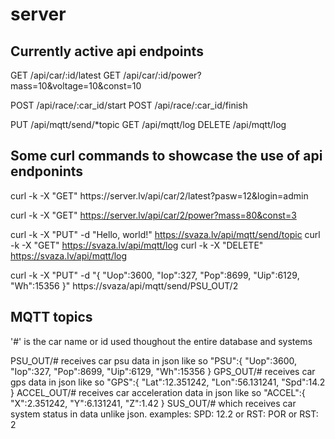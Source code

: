 # server

## Currently active api endpoints
GET /api/car/:id/latest
GET /api/car/:id/power?mass=10&voltage=10&const=10

POST /api/race/:car_id/start
POST /api/race/:car_id/finish

PUT /api/mqtt/send/*topic
GET /api/mqtt/log
DELETE /api/mqtt/log

## Some curl commands to showcase the use of api endponints
<!-->curl -k -X "GET" https://server.lv/api/car/2/latest?pasw=12&login=admin<!-->
curl -k -X "GET" https://server.lv/api/car/2/power?mass=80&const=3

curl -k -X "PUT" -d "Hello, world!" https://svaza.lv/api/mqtt/send/topic
curl -k -X "GET" https://svaza.lv/api/mqtt/log
curl -k -X "DELETE" https://svaza.lv/api/mqtt/log

curl -k -X "PUT" -d "{ \"Uop\":3600, \"Iop\":327, \"Pop\":8699, \"Uip\":6129, \"Wh\":15356 }" https://svaza/api/mqtt/send/PSU_OUT/2

## MQTT topics
'#' is the car name or id used thoughout the entire database and systems

PSU_OUT/# receives car psu data in json like so "PSU":{ "Uop":3600, "Iop":327, "Pop":8699, "Uip":6129, "Wh":15356 }
GPS_OUT/# receives car gps data in json like so "GPS":{ "Lat":12.351242, "Lon":56.131241, "Spd":14.2 }
ACCEL_OUT/# receives car acceleration data in json like so "ACCEL":{ "X":2.351242, "Y":6.131241, "Z":1.42 }
SUS_OUT/# which receives car system status in data unlike json. examples: SPD: 12.2 or RST: POR or RST: 2
